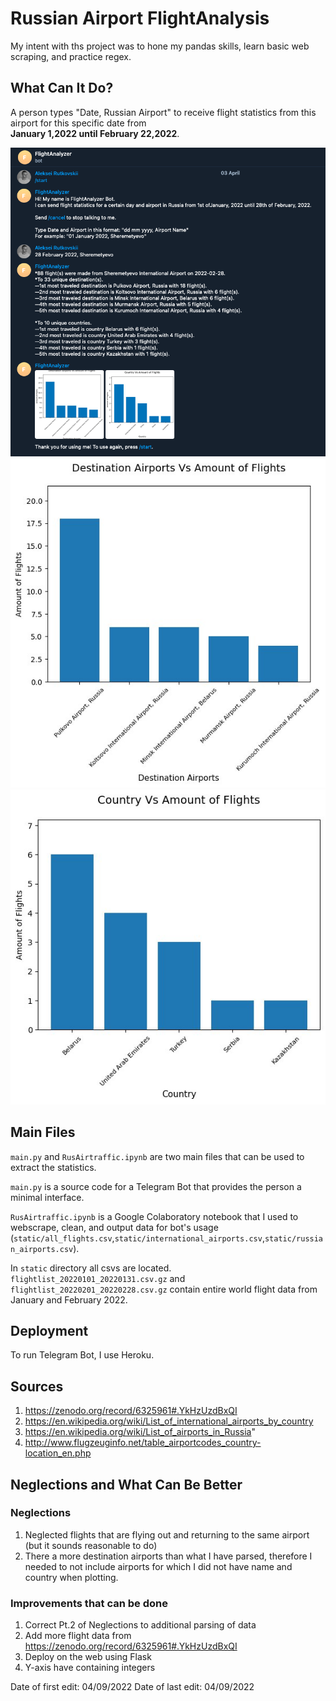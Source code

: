 # Russian Airport FlightAnalysis

My intent with ths project was to hone my pandas skills, learn basic web scraping, and practice regex.

## What Can It Do?

A person types "Date, Russian Airport" to receive flight statistics from this airport for this specific date from \
__January 1,2022 until February 22,2022__.

![screenshot](README_files/Interface.png)
![plot](README_files/Destinations.jpeg)
![plot](README_files/Countries.jpeg)


## Main Files

`main.py` and `RusAirtraffic.ipynb` are two main files that can be used to extract the statistics.

`main.py` is a source code for a Telegram Bot that provides the person a minimal interface.

`RusAirtraffic.ipynb` is a Google Colaboratory notebook that I used to webscrape, clean, and output data for bot's usage\
(`static/all_flights.csv`,`static/international_airports.csv`,`static/russian_airports.csv`).

In `static` directory all csvs are located.
`flightlist_20220101_20220131.csv.gz` and `flightlist_20220201_20220228.csv.gz` contain entire world flight data from\
January and February 2022.

## Deployment

To run Telegram Bot, I use Heroku.


## Sources
1. https://zenodo.org/record/6325961#.YkHzUzdBxQI
2. https://en.wikipedia.org/wiki/List_of_international_airports_by_country
3. https://en.wikipedia.org/wiki/List_of_airports_in_Russia"
4. http://www.flugzeuginfo.net/table_airportcodes_country-location_en.php

## Neglections and What Can Be Better

### Neglections

1. Neglected flights that are flying out and returning to the same airport (but it sounds reasonable to do)
2. There a more destination airports than what I have parsed, therefore I needed to not include airports for which I did not have name and country when plotting.


### Improvements that can be done
1. Correct Pt.2 of Neglections to additional parsing of data
2. Add more flight data from https://zenodo.org/record/6325961#.YkHzUzdBxQI
3. Deploy on the web using Flask 
4. Y-axis have containing integers

Date of first edit: 04/09/2022
Date of last edit: 04/09/2022